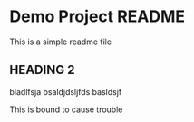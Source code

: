 # Demo Project README

This is a simple readme file

## HEADING 2 


bladlfsja
bsaldjdsljfds
basldsjf


This is bound to cause trouble

